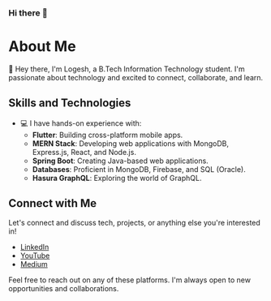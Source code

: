 ### Hi there 👋

<!--
**LOGESH-B/LOGESH-B** is a ✨ _special_ ✨ repository because its `README.md` (this file) appears on your GitHub profile.

Here are some ideas to get you started:

- 🔭 I’m currently working on ...
- 🌱 I’m currently learning ...
- 👯 I’m looking to collaborate on ...
- 🤔 I’m looking for help with ...
- 💬 Ask me about ...
- 📫 How to reach me: ...
- 😄 Pronouns: ...
- ⚡ Fun fact: ...
-->
# About Me

👋 Hey there, I'm Logesh, a B.Tech Information Technology student. I'm passionate about technology and excited to connect, collaborate, and learn.

## Skills and Technologies

- 💻 I have hands-on experience with:
  - **Flutter**: Building cross-platform mobile apps.
  - **MERN Stack**: Developing web applications with MongoDB, Express.js, React, and Node.js.
  - **Spring Boot**: Creating Java-based web applications.
  - **Databases**: Proficient in MongoDB, Firebase, and SQL (Oracle).
  - **Hasura GraphQL**: Exploring the world of GraphQL.

## Connect with Me

Let's connect and discuss tech, projects, or anything else you're interested in!

- [LinkedIn](https://www.linkedin.com/in/logesh-bommannan/)
- [YouTube](https://www.youtube.com/@logeshbommannan9062)
- [Medium](https://medium.com/@logeshbommannan)

Feel free to reach out on any of these platforms. I'm always open to new opportunities and collaborations.
